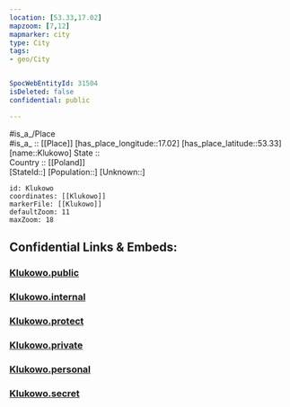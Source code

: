 ```yaml
---
location: [53.33,17.02] 
mapzoom: [7,12] 
mapmarker: city 
type: City
tags:
- geo/City


SpocWebEntityId: 31504
isDeleted: false
confidential: public

---
```

#is_a_/Place  
#is_a_ :: [[Place]] 
[has_place_longitude::17.02] 
[has_place_latitude::53.33] 
[name::Klukowo] 
State ::  
Country :: [[Poland]]  
[StateId::] 
[Population::] 
[Unknown::] 


```leaflet
id: Klukowo
coordinates: [[Klukowo]] 
markerFile: [[Klukowo]] 
defaultZoom: 11 
maxZoom: 18
```


## Confidential Links & Embeds: 

### [Klukowo.public](/_public/\Earth\Continent\Europe\Europe~East\Poland\Provinces~Poland\Greater_Poland\CityKlukowo.public.md) 

### [Klukowo.internal](/_internal/\Earth\Continent\Europe\Europe~East\Poland\Provinces~Poland\Greater_Poland\CityKlukowo.internal.md) 

### [Klukowo.protect](/_protect/\Earth\Continent\Europe\Europe~East\Poland\Provinces~Poland\Greater_Poland\CityKlukowo.protect.md) 

### [Klukowo.private](/_private/\Earth\Continent\Europe\Europe~East\Poland\Provinces~Poland\Greater_Poland\CityKlukowo.private.md) 

### [Klukowo.personal](/_personal/\Earth\Continent\Europe\Europe~East\Poland\Provinces~Poland\Greater_Poland\CityKlukowo.personal.md) 

### [Klukowo.secret](/_secret/\Earth\Continent\Europe\Europe~East\Poland\Provinces~Poland\Greater_Poland\CityKlukowo.secret.md)

